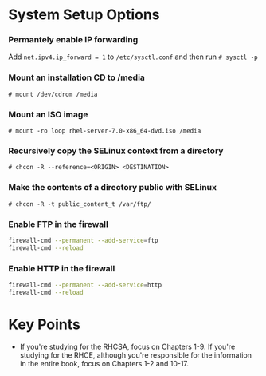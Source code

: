 # System Setup Options

### Permantely enable IP forwarding

Add `net.ipv4.ip_forward = 1` to `/etc/sysctl.conf`
and then run `# sysctl -p`

### Mount an installation CD to /media

`# mount /dev/cdrom /media`

### Mount an ISO image

`# mount -ro loop rhel-server-7.0-x86_64-dvd.iso /media`

### Recursively copy the SELinux context from a directory

`# chcon -R --reference=<ORIGIN> <DESTINATION>`

### Make the contents of a directory public with SELinux

`# chcon -R -t public_content_t /var/ftp/`

### Enable FTP in the firewall

```bash
firewall-cmd --permanent --add-service=ftp
firewall-cmd --reload
```

### Enable HTTP in the firewall

```bash
firewall-cmd --permanent --add-service=http
firewall-cmd --reload
```

# Key Points

- If you're studying for the RHCSA, focus on Chapters 1-9. If you're studying for the RHCE, although you're responsible for the information in the entire book, focus on Chapters 1-2 and 10-17.
